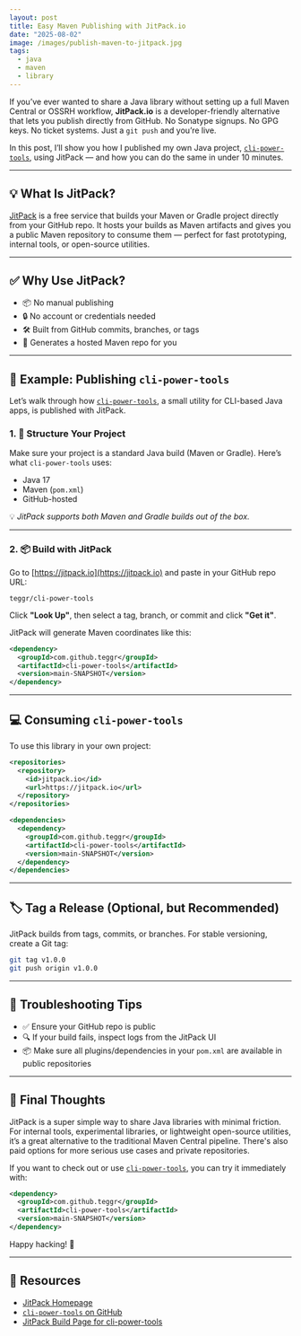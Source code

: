 ```yaml
---
layout: post
title: Easy Maven Publishing with JitPack.io
date: "2025-08-02"
image: /images/publish-maven-to-jitpack.jpg
tags:
  - java
  - maven
  - library
---
```


If you’ve ever wanted to share a Java library without setting up a full Maven Central or OSSRH workflow, **JitPack.io** is a developer-friendly alternative that lets you publish directly from GitHub. No Sonatype signups. No GPG keys. No ticket systems. Just a `git push` and you’re live.

In this post, I’ll show you how I published my own Java project, [`cli-power-tools`](https://github.com/teggr/cli-power-tools), using JitPack — and how you can do the same in under 10 minutes.

---

## 💡 What Is JitPack?

[JitPack](https://jitpack.io/) is a free service that builds your Maven or Gradle project directly from your GitHub repo. It hosts your builds as Maven artifacts and gives you a public Maven repository to consume them — perfect for fast prototyping, internal tools, or open-source utilities.

---

## ✅ Why Use JitPack?

- 📦 No manual publishing
- 🔒 No account or credentials needed
- 🛠 Built from GitHub commits, branches, or tags
- 🔗 Generates a hosted Maven repo for you

---

## 🧪 Example: Publishing `cli-power-tools`

Let’s walk through how [`cli-power-tools`](https://github.com/teggr/cli-power-tools), a small utility for CLI-based Java apps, is published with JitPack.

### 1. 📁 Structure Your Project

Make sure your project is a standard Java build (Maven or Gradle). Here’s what `cli-power-tools` uses:

- Java 17
- Maven (`pom.xml`)
- GitHub-hosted

💡 *JitPack supports both Maven and Gradle builds out of the box.*

---

### 2. 📦 Build with JitPack

Go to [https://jitpack.io](https://jitpack.io) and paste in your GitHub repo URL:

```
teggr/cli-power-tools
```

Click **"Look Up"**, then select a tag, branch, or commit and click **"Get it"**.

JitPack will generate Maven coordinates like this:

```xml
<dependency>
  <groupId>com.github.teggr</groupId>
  <artifactId>cli-power-tools</artifactId>
  <version>main-SNAPSHOT</version>
</dependency>
```

---

## 💻 Consuming `cli-power-tools`

To use this library in your own project:

```xml
<repositories>
  <repository>
    <id>jitpack.io</id>
    <url>https://jitpack.io</url>
  </repository>
</repositories>

<dependencies>
  <dependency>
    <groupId>com.github.teggr</groupId>
    <artifactId>cli-power-tools</artifactId>
    <version>main-SNAPSHOT</version>
  </dependency>
</dependencies>
```

---

## 🏷 Tag a Release (Optional, but Recommended)

JitPack builds from tags, commits, or branches. For stable versioning, create a Git tag:

```bash
git tag v1.0.0
git push origin v1.0.0
```

---

## 🧩 Troubleshooting Tips

- ✅ Ensure your GitHub repo is public
- 🔍 If your build fails, inspect logs from the JitPack UI
- 📦 Make sure all plugins/dependencies in your `pom.xml` are available in public repositories

---

## 🏁 Final Thoughts

JitPack is a super simple way to share Java libraries with minimal friction. For internal tools, experimental libraries, or lightweight open-source utilities, it’s a great alternative to the traditional Maven Central pipeline. There's also paid options for more serious use cases and private repositories.

If you want to check out or use [`cli-power-tools`](https://github.com/teggr/cli-power-tools), you can try it immediately with:

```xml
<dependency>
  <groupId>com.github.teggr</groupId>
  <artifactId>cli-power-tools</artifactId>
  <version>main-SNAPSHOT</version>
</dependency>
```

Happy hacking! 🚀

---

## 🔗 Resources

- [JitPack Homepage](https://jitpack.io)
- [`cli-power-tools` on GitHub](https://github.com/teggr/cli-power-tools)
- [JitPack Build Page for cli-power-tools](https://jitpack.io/#teggr/cli-power-tools)  
